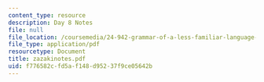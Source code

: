 ```yaml
---
content_type: resource
description: Day 8 Notes
file: null
file_location: /coursemedia/24-942-grammar-of-a-less-familiar-language-spring-2003/f776582cfd5af148d95237f9ce05642b_zazakinotes.pdf
file_type: application/pdf
resourcetype: Document
title: zazakinotes.pdf
uid: f776582c-fd5a-f148-d952-37f9ce05642b
---
```

